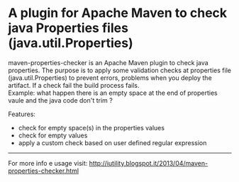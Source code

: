 # **A plugin for Apache Maven to check java Properties files (java.util.Properties)** #

maven-properties-checker is an Apache Maven plugin to check java properties. The purpose is to apply some validation checks at properties file (java.util.Properties) to prevent errors, problems when you deploy the artifact.
If a check fail the build process fails. <br />
Example: what happen there is an empty space at the end of properties vaule and the java code don't trim ? <br />

Features:  <br />
- check for empty space(s) in the properties values <br />
- check for empty values <br />
- apply a custom check based on user defined regular expression <br />


---

For more info e usage visit: http://iutility.blogspot.it/2013/04/maven-properties-checker.html